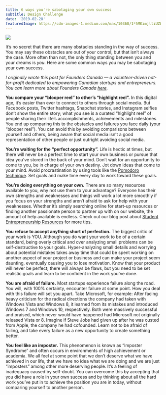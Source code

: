 ```yaml
---
title: 6 ways you're sabotaging your own success
subtitle: Design Challenge
date: '2019-02-28'
featuredImage: https://cdn-images-1.medium.com/max/10368/1*5MKimjltiUZb0k2UlKDXnQ.jpeg
---
```


![](https://cdn-images-1.medium.com/max/10368/1*5MKimjltiUZb0k2UlKDXnQ.jpeg)

It’s no secret that there are many obstacles standing in the way of success. You may say these obstacles are out of your control, but that isn’t always the case. More often than not, the only thing standing between you and your dreams is *you*. Here are some common ways you may be sabotaging your own success.

*I originally wrote this post for Founders Canada — a volunteer-driven not-for-profit dedicated to empowering Canadian startups and entrepreneurs. You can learn more about Founders Canada [here](http://founderscanada.ca/).*

**You compare your “blooper reel” to other’s “highlight reel”.** In this digital age, it’s easier than ever to connect to others through social media. But Facebook posts, Twitter hashtags, Snapchat stories, and Instagram selfies don’t show the entire story; what you see is a curated “highlight reel” of people sharing their life’s accomplishments, achievements and milestones. You end up comparing this to the obstacles and failures you face daily (your “blooper reel”). You can avoid this by avoiding comparisons between yourself and others, being aware that social media isn’t a good representation of other people or just outright avoiding social media.

**You’re waiting for the “perfect opportunity”.** Life is hectic at times, but there will never be a perfect time to start your own business or pursue that idea you’ve stored in the back of your mind. Don’t wait for an opportunity to come to you, be in charge of your own destiny. Jot down ideas that come to your mind. Avoid procrastination by using tools like the [Pomodoro technique](http://pomodorotechnique.com/). Set goals and make time every day to work toward these goals.

**You’re doing everything on your own.** There are so many resources available to you, why not use them to your advantage? Everyone has their own strengths and weaknesses and things will work a lot more smoothly if you focus on your strengths and aren’t afraid to ask for help with your weaknesses. Whether it’s simply searching online for start-up resources or finding another passionate person to partner up with on our website, the amount of help available is endless. Check out our blog post about [Student Entrepreneurship Resources](https://www.founderscanada.ca/students/student-entrepreneurship/) for more tips.

**You refuse to accept anything short of perfection.** The biggest critic of your work is YOU. Although you do want your work to be of a certain standard, being overly critical and over analyzing small problems can be self-destructive to your goals. Hyper-analyzing small details and worrying about potential mistakes takes away time that could be spent working on another aspect of your project or business and can make your project seem daunting, eventually causing you to lose motivation. Know that your product will never be perfect; there will always be flaws, but you need to be set realistic goals and learn to be confident in the work you’ve done.

**You are afraid of failure.** Most startups experience failure along the road. You will, with 100% certainty, encounter failure at some point. How you deal with this failure will set you apart. Take Microsoft, for example: After facing heavy criticism for the radical directions the company had taken with Windows Vista and Windows 8, it learned from its mistakes and introduced Windows 7 and Windows 10, respectively. Both were massively successful and praised, which never would have happened had Microsoft not originally released Vista or 8. Imagine if Steve Jobs had given up after he was ousted from Apple, the company he had cofounded. Learn not to be afraid of failing, and take every failure as a new opportunity to create something better.

**You feel like an imposter.** This phenomenon is known as “Imposter Syndrome” and often occurs in environments of high achievement or academia. We all feel at some point that we don’t deserve what we have achieved in our life, that we have no idea what we are doing and we are just “imposters” among other more deserving people. It’s a feeling of inadequacy caused by self-doubt. You can overcome this by accepting that you did have a role in your own success and by thinking about all the hard work you’ve put in to achieve the position you are in today, without comparing yourself to another person.

